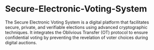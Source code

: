 # Secure-Electronic-Voting-System
The Secure Electronic Voting System is a digital platform that facilitates secure, private, and verifiable elections using advanced cryptographic techniques. It integrates the Oblivious Transfer (OT) protocol to ensure confidential voting by preventing the revelation of voter choices during digital auctions.
